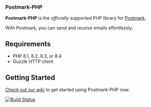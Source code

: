 ### Postmark-PHP

**Postmark-PHP** is the _officially supported_ PHP library for [Postmark](http://postmarkapp.com).

With Postmark, you can send and _receive_ emails effortlessly.

## Requirements

- PHP 8.1, 8.2, 8.3, or 8.4
- Guzzle HTTP client

## Getting Started

[Check out our wiki](https://github.com/ActiveCampaign/postmark-php/wiki/Getting-Started) to get started using Postmark-PHP now.

[![Build Status](https://circleci.com/gh/ActiveCampaign/postmark-php.svg?style=shield)](https://circleci.com/gh/ActiveCampaign/postmark-php)
